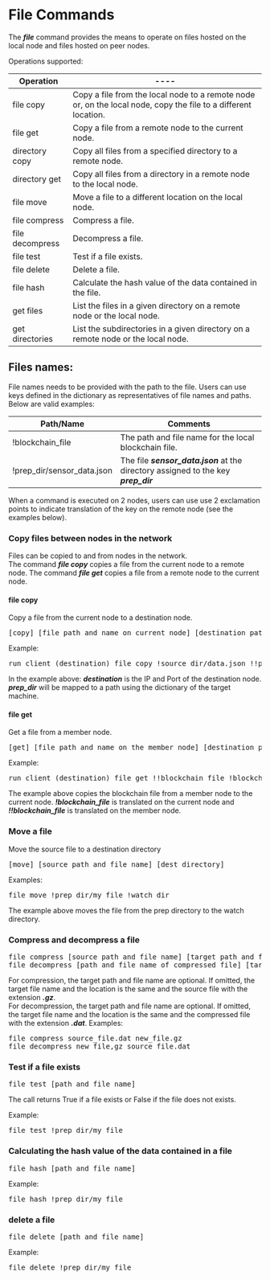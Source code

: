 # File Commands

The ***file*** command provides the means to operate on files hosted on the local node and files hosted on peer nodes.    

Operations supported:

| Operation  | ---- | 
| ------------- | ---- |
| file copy | Copy a file from the local node to a remote node or, on the local node, copy the file to a different location. | 
| file get | Copy a file from a remote node to the current node. |
| directory copy | Copy all files from a specified directory to a remote node. |
| directory get | Copy all files from a directory in a remote node to the local node. |
| file move | Move a file to a different location on the local node. |
| file compress | Compress a file. |
| file decompress | Decompress a file. |
| file test | Test if a file exists. |
| file delete | Delete a file. |
| file hash | Calculate the hash value of the data contained in the file. |
| get files | List the files in a given directory on a remote node or the local node. |
| get directories | List the subdirectories in a given directory on a remote node or the local node. |

## Files names:

File names needs to be provided with the path to the file. Users can use keys defined in the dictionary as representatives of file names and paths.
Below are valid examples:  

| Path/Name | Comments | 
| ------------- | ---- |
| !blockchain_file | The path and file name for the local blockchain file. | 
| !prep_dir/sensor_data.json | The file ***sensor_data.json*** at the directory assigned to the key ***prep_dir*** |

When a command is executed on 2 nodes, users can use use 2 exclamation points to indicate translation of the key on the remote node (see the examples below).


### Copy files between nodes in the network

Files can be copied to and from nodes in the network.  
The command ***file copy*** copies a file from the current node to a remote node.
The command ***file get*** copies a file  from a remote node to the current node.

#### file copy

Copy a file from the current node to a destination node.
<pre>
[copy] [file path and name on current node] [destination path and name on target node]
</pre>

Example:
<pre>
run client (destination) file copy !source_dir/data.json !!prep_dir/json.data
</pre>
In the example above:
***destination*** is the IP and Port of the destination node.  
***prep_dir*** will be mapped to a path using the dictionary of the target machine.

#### file get

Get a file from a member node.
<pre>
[get] [file path and name on the member node] [destination path and file name on current node]
</pre>

Example:
<pre>
run client (destination) file get !!blockchain_file !blockchain_file
</pre>
The example above copies the blockchain file from a member node to the current node.
***!blockchain_file*** is translated on the current node and ***!!blockchain_file*** is translated on the member node.

### Move a file
Move the source file to a destination directory
<pre>
[move] [source path and file name] [dest directory]
</pre>

Examples:
<pre>
file move !prep_dir/my_file !watch_dir
</pre>
The example above moves the file from the prep directory to the watch directory.

 
### Compress and decompress a file

<pre>
file compress [source path and file name] [target path and file name]
file decompress [path and file name of compressed file] [target path and file name]
</pre>
For compression, the target path and file name are optional. If omitted, the target file name and the location is the same and the source file with the extension ***.gz***.  
For decompression, the target path and file name are optional. If omitted, the target file name and the location is the same and the compressed file with the extension ***.dat***.
Examples:
<pre>
file compress source_file.dat new_file.gz
file decompress new_file,gz source_file.dat
</pre>


### Test if a file exists
<pre>
file test [path and file name]
</pre>
The call returns True if a file exists or False if the file does not exists.

Example:
<pre>
file test !prep_dir/my_file
</pre>


### Calculating the hash value of the data contained in a file
<pre>
file hash [path and file name]
</pre>

Example:
<pre>
file hash !prep_dir/my_file
</pre>

### delete a file
<pre>
file delete [path and file name]
</pre>

Example:
<pre>
file delete !prep_dir/my_file
</pre>

